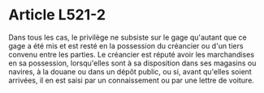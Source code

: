 # Article L521-2

Dans tous les cas, le privilège ne subsiste sur le gage qu'autant que ce gage a été mis et est resté en la possession du créancier ou d'un tiers convenu entre les parties.   Le créancier est réputé avoir les marchandises en sa possession, lorsqu'elles sont à sa disposition dans ses magasins ou navires, à la douane ou dans un dépôt public, ou si, avant qu'elles soient arrivées, il en est saisi par un connaissement ou par une lettre de voiture.